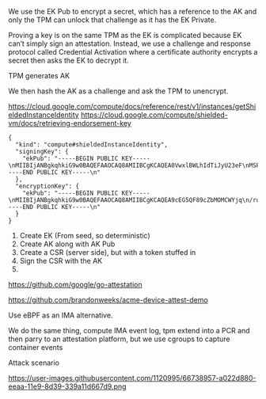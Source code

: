 We use the EK Pub to encrypt a secret, which has a reference to the AK and only the TPM can unlock that 
challenge as it has the EK Private.

Proving a key is on the same TPM as the EK is complicated because EK can’t simply sign an attestation. Instead, we use a challenge and response protocol called Credential Activation where a certificate authority encrypts a secret then asks the EK to decrypt it.

TPM generates AK

We then hash the AK as a challenge and ask the TPM to unencrypt.



https://cloud.google.com/compute/docs/reference/rest/v1/instances/getShieldedInstanceIdentity
https://cloud.google.com/compute/shielded-vm/docs/retrieving-endorsement-key

```
{
  "kind": "compute#shieldedInstanceIdentity",
  "signingKey": {
    "ekPub": "-----BEGIN PUBLIC KEY-----\nMIIBIjANBgkqhkiG9w0BAQEFAAOCAQ8AMIIBCgKCAQEA0VwxlBWLhIdTiJyU23eF\nMSPRiJgEpBtev5txwRMX7OPLy/EXhaXJrjMi6zv+p0xG5/OoX1ge0cB2ul/Ulxvs\nXGMnAfJ2WKBGlOIYFppOSDHeQXSYMIbW9WxH7yXM7yJEGCK1l0Uyxz/UZz9yb/l9\nxgcMjY6Q96ALkaOntRr1a3BSzXEj6LE5MTwKNCZ1iSMYAv2J4CzE3TsSrp1WsRIP\nOm3cLULujTlB/LwHaZU0omC6h5y+923Z2toHdF+xQFQpDmouyLfVj/PQqzXqVow0\nsFcp8Os0t6G+ePPaWNUIwqQf7bIuUdPFs03bqx2j34a4JJqXdcR07cgCmgDA3iwD\n+QIDAQAB\n-----END PUBLIC KEY-----\n"
  },
  "encryptionKey": {
    "ekPub": "-----BEGIN PUBLIC KEY-----\nMIIBIjANBgkqhkiG9w0BAQEFAAOCAQ8AMIIBCgKCAQEA9cEG5QF89cZbMOMCWYjq\n/ruq676xjy3b4ClrDdoFB2U1zdF1RBwBAtoIjG0xluEunqypIVYNxWZ1B9T+g+W+\n+CTnuTKwntD8u0ZMHHM2utxmD19xW/LcpLxpg9PthDXWU7bI16zA+qaJpIVxOpqe\nVkTQZWK3x8DZgBXfvKEN2tlngqEIer2kGr3y+9ixg/59DW0bzvsMbuI+k8CxDd8U\nMnBC0wMDrPg/h/Kl17yuIZWYu+VvZhavlNByv8W0V5ViA9D176JPS8tPikJro5rx\nwxeCD8AaCRvYCLJ+JOpXRvhbgdmqOQh7DGn2wEsc8XXGkhx3Z2QeKwEpgFTlEUFp\n0QIDAQAB\n-----END PUBLIC KEY-----\n"
  }
}
```

1. Create EK (From seed, so deterministic)
2. Create AK along with AK Pub
3. Create a CSR (server side), but with a token stuffed in
4. Sign the CSR with the AK
5. 


https://github.com/google/go-attestation

https://github.com/brandonweeks/acme-device-attest-demo


Use eBPF as an IMA alternative. 

We do the same thing, compute IMA event log, tpm extend into a PCR and then parry to an attestation platform, but we use cgroups to
capture container events

Attack scenario

https://user-images.githubusercontent.com/1120995/66738957-a022d880-eeaa-11e9-8d39-339a11d667d9.png

